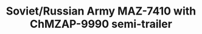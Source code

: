 ---
layout: product
title: "Soviet/Russian Army MAZ-7410 with ChMZAP-9990 semi-trailer"
price: "5400" 
desc: "Maketa"
img_path: "/assets/img/UA72048.jpg"
brand: "N/A"
available: false
special_offer: false
new: false
soon: false
cat: "010000"
subcat: "013300"
subsubcat: "0N/A"
sifra: "UA72048"
popular: true
---